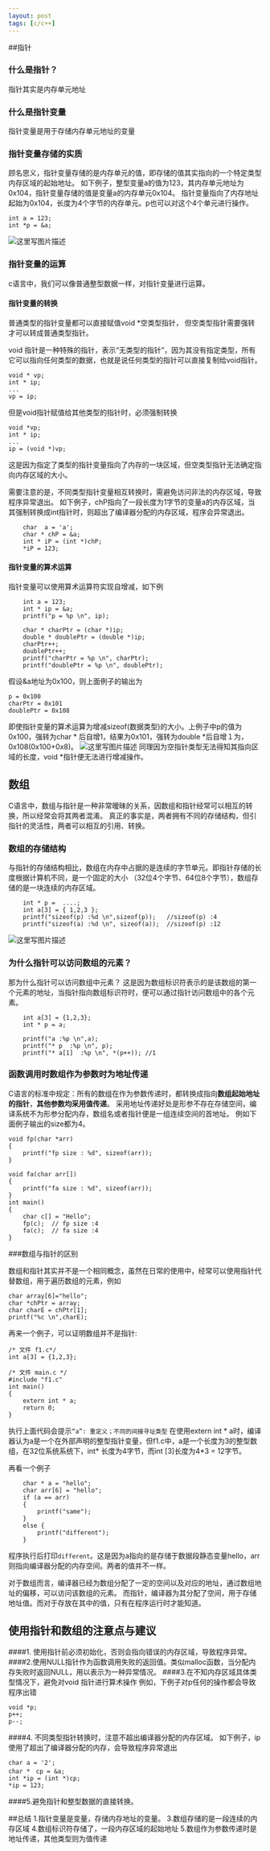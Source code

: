```yaml
---
layout: post
tags: [c/c++]
---
```


##指针 
### 什么是指针？
指针其实是内存单元地址
### 什么是指针变量
指针变量是用于存储内存单元地址的变量
### 指针变量存储的实质
顾名思义，指针变量存储的是内存单元的值，即存储的值其实指向的一个特定类型内存区域的起始地址。
如下例子，整型变量a的值为123，其内存单元地址为0x104，指针变量存储的值是变量a的内存单元0x104。
指针变量指向了内存地址起始为0x104，长度为4个字节的内存单元。p也可以对这个4个单元进行操作。

```
int a = 123;
int *p = &a;
```
![这里写图片描述](https://img-blog.csdn.net/20170730180353070?watermark/2/text/aHR0cDovL2Jsb2cuY3Nkbi5uZXQvdTAxMzIzMDUxMQ==/font/5a6L5L2T/fontsize/400/fill/I0JBQkFCMA==/dissolve/70/gravity/SouthEast)


### 指针变量的运算
c语言中，我们可以像普通整型数据一样，对指针变量进行运算。

#### 指针变量的转换
普通类型的指针变量都可以直接赋值void *空类型指针，
但空类型指针需要强转才可以转成普通类型指针。

void 指针是一种特殊的指针，表示“无类型的指针”，因为其没有指定类型，所有它可以指向任何类型的数据，也就是说任何类型的指针可以直接复制给void指针。

```
void * vp;
int * ip;
...
vp = ip;
```
但是void指针赋值给其他类型的指针时，必须强制转换

```
void *vp;
int * ip;
...
ip = (void *)vp;
```
这是因为指定了类型的指针变量指向了内存的一块区域，但空类型指针无法确定指向内存区域的大小。


需要注意的是，不同类型指针变量相互转换时，需避免访问非法的内存区域，导致程序异常退出。
如下例子，chP指向了一段长度为1字节的变量a的内存区域，当其强制转换成int指针时，则超出了编译器分配的内存区域，程序会异常退出。
```
	char  a = 'a';
	char * chP = &a;
	int * iP = (int *)chP;
	*iP = 123;
```

#### 指针变量的算术运算
指针变量可以使用算术运算符实现自增减，如下例
```
	int a = 123;
	int * ip = &a;
	printf("p = %p \n", ip);

	char * charPtr = (char *)ip;
	double * doublePtr = (double *)ip;
	charPtr++;
	doublePtr++;
	printf("charPtr = %p \n", charPtr);
	printf("doublePtr = %p \n", doublePtr);

```
假设&a地址为0x100，则上面例子的输出为
```
p = 0x100
charPtr = 0x101
doublePtr = 0x108
```
即使指针变量的算术运算为增减sizeof(数据类型)的大小。上例子中p的值为0x100，强转为char * 后自增1，结果为0x101，强转为double *后自增１为，0x108(0x100+0x8)。
![这里写图片描述](https://img-blog.csdn.net/20170730204938768?watermark/2/text/aHR0cDovL2Jsb2cuY3Nkbi5uZXQvdTAxMzIzMDUxMQ==/font/5a6L5L2T/fontsize/400/fill/I0JBQkFCMA==/dissolve/70/gravity/SouthEast)
同理因为空指针类型无法得知其指向区域的长度，void *指针便无法进行增减操作。



## 数组
C语言中，数组与指针是一种非常暧昧的关系，因数组和指针经常可以相互的转换，所以经常会将其两者混淆。
真正的事实是，两者拥有不同的存储结构，但引指针的灵活性，两者可以相互的引用、转换。
### 数组的存储结构
与指针的存储结构相比，数组在内存中占据的是连续的字节单元。即指针存储的长度根据计算机不同，是一个固定的大小 （32位4个字节、64位8个字节），数组存储的是一块连续的内存区域。

```
	int * p =  ....;
	int a[3] = { 1,2,3 };
	printf("sizeof(p) :%d \n",sizeof(p));   //sizeof(p) :4
	printf("sizeof(a) :%d \n", sizeof(a));  //sizeof(p) :12

```

![这里写图片描述](https://img-blog.csdn.net/20170730194915237?watermark/2/text/aHR0cDovL2Jsb2cuY3Nkbi5uZXQvdTAxMzIzMDUxMQ==/font/5a6L5L2T/fontsize/400/fill/I0JBQkFCMA==/dissolve/70/gravity/SouthEast)


### 为什么指针可以访问数组的元素？
那为什么指针可以访问数组中元素？
这是因为数组标识符表示的是该数组的第一个元素的地址，当指针指向数组标识符时，便可以通过指针访问数组中的各个元素。

```
	int a[3] = {1,2,3};
	int * p = a;

	printf("a :%p \n",a);
	printf("* p  :%p \n", p);
	printf("* a[1]  :%p \n", *(p++)); //1
```

### 函数调用时数组作为参数时为地址传递
C语言的标准中规定：所有的数组在作为参数传递时，都转换成指向**数组起始地址的指针**，**其他参数均采用值传递**。
采用地址传递好处是形参不存在存储空间，编译系统不为形参分配内存，数组名或者指针便是一组连续空间的首地址。
例如下面例子输出的size都为4。
```
void fp(char *arr)
{
	printf("fp size : %d", sizeof(arr));
}

void fa(char arr[])
{
	printf("fa size : %d", sizeof(arr));
}
int main()
{
	char c[] = "Hello";
	fp(c);  // fp size :4
	fa(c);  // fa size :4
}
```

###数组与指针的区别

数组和指针其实并不是一个相同概念，虽然在日常的使用中，经常可以使用指针代替数组，用于遍历数组的元素，例如
```
char array[6]="hello";
char *chPtr = array;
char charE = chPtr[1];
printf("%c \n",charE);
```

再来一个例子，可以证明数组并不是指针:

```
/* 文件 f1.c*/
int a[3] = {1,2,3};

```

```
/* 文件 main.c */
#include "f1.c"
int main()
{
	extern int * a;
    return 0;
}
```
执行上面代码会提示`“a”: 重定义；不同的间接寻址类型`
在使用extern int * a时，编译器认为a是一个在外部声明的整型指针变量，但f1.c中，a是一个长度为3的整型数组，在32位系统系统下，int* 长度为4字节，而int [3]长度为4*3 = 12字节。

再看一个例子

```
	char * a = "hello";
	char arr[6] = "hello";
	if (a == arr)
	{
		printf("same");
	}
	else {
		printf("different");
	}
```
程序执行后打印`different`。这是因为a指向的是存储于数据段静态变量hello，arr则指向编译器分配的内存空间。两者的值并不一样。

对于数组而言，编译器已经为数组分配了一定的空间以及对应的地址，通过数组地址的偏移，可以访问该数组的元素。
而指针，编译器为其分配了空间，用于存储地址值。而对于存放在其中的值，只有在程序运行时才能知道。



## 使用指针和数组的注意点与建议
####1. 使用指针前必须初始化，否则会指向错误的内存区域，导致程序异常。
####2.使用NULL指针作为函数调用失败的返回值。类似malloc函数，当分配内存失败时返回NULL，用以表示为一种异常情况。
####3.在不知内存区域具体类型情况下，避免对void 指针进行算术操作
例如，下例子对p任何的操作都会导致程序出错
```
void *p;
p++;
p--;
```
####4. 不同类型指针转换时，注意不超出编译器分配的内存区域。
如下例子，ip使用了超出了编译器分配的内存，会导致程序异常退出
```
char a = '2';
char *　cp = &a;
int *ip = (int *)cp;
*ip = 123;
```
####5.避免指针和整型数据的直接转换。


##总结
1.指针变量是变量，存储内存地址的变量。
3.数组存储的是一段连续的内存区域
4.数组标识符存储了，一段内存区域的起始地址
5.数组作为参数传递时是地址传递，其他类型则为值传递
